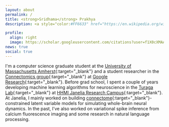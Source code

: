 ```yaml
---
layout: about
permalink: /
title: <strong>Sridhama</strong> Prakhya
description: <a style="color:#FF6633" href="https://en.wikipedia.org/wiki/International_Alphabet_of_Sanskrit_Transliteration" target="_blank">IAST:</a> śrī-dhā-ma pra-khya <audio id="pronunciation"><source src="assets/audio/translate_tts.mp3" type="audio/mpeg"></audio><a class="fas fa-volume-up" alt=" pronunciation generated using Google Translate" onclick="pronounceName()"></a><script>var x = document.getElementById("pronunciation");function pronounceName(){x.play();}</script>

profile:
  align: right
  image: https://scholar.googleusercontent.com/citations?user=f1X0cXMAAAAJ&view_op=medium_photo
news: true
social: true
---
```

I'm a computer science graduate student at the [University of Massachusetts Amherst](https://www.cics.umass.edu/){:target="_blank"} and a student researcher in the [Connectomics group](https://research.google/teams/connectomics/){:target="_blank"} at [Google Research](https://research.google/){:target="_blank"}. Before grad school, I spent a couple of years developing machine learning algorithms for neuroscience in the [Turaga Lab](https://www.janelia.org/lab/turaga-lab){:target="_blank"} at [HHMI Janelia Research Campus](https://www.janelia.org){:target="_blank"}. At Janelia, I mainly worked on building [connectome](https://en.wikipedia.org/wiki/Connectome){:target="_blank"}-constrained latent variable models for simulating whole-brain neural dynamics. In the past, I’ve also worked on variational spike inference from calcium fluorescence imaging and some research in natural language processing.
